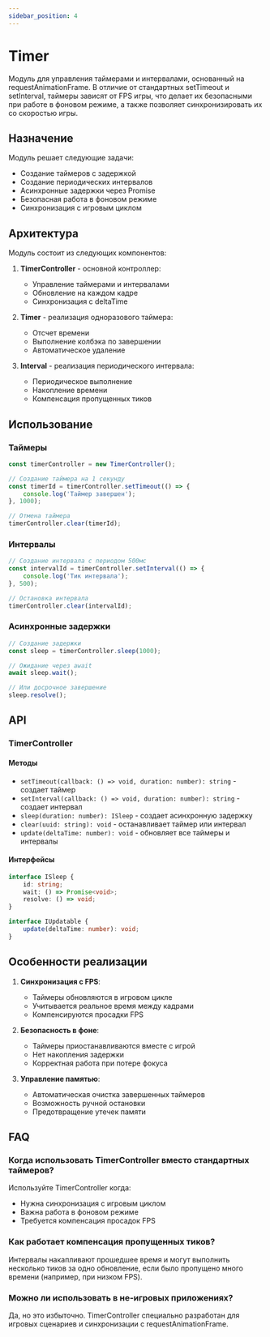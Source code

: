```yaml
---
sidebar_position: 4
---
```


# Timer

Модуль для управления таймерами и интервалами, основанный на requestAnimationFrame. В отличие от стандартных setTimeout и setInterval, таймеры зависят от FPS игры, что делает их безопасными при работе в фоновом режиме, а также позволяет синхронизировать их со скоростью игры.

## Назначение

Модуль решает следующие задачи:
- Создание таймеров с задержкой
- Создание периодических интервалов
- Асинхронные задержки через Promise
- Безопасная работа в фоновом режиме
- Синхронизация с игровым циклом

## Архитектура

Модуль состоит из следующих компонентов:

1. **TimerController** - основной контроллер:
   - Управление таймерами и интервалами
   - Обновление на каждом кадре
   - Синхронизация с deltaTime

2. **Timer** - реализация одноразового таймера:
   - Отсчет времени
   - Выполнение колбэка по завершении
   - Автоматическое удаление

3. **Interval** - реализация периодического интервала:
   - Периодическое выполнение
   - Накопление времени
   - Компенсация пропущенных тиков

## Использование

### Таймеры

```typescript
const timerController = new TimerController();

// Создание таймера на 1 секунду
const timerId = timerController.setTimeout(() => {
    console.log('Таймер завершен');
}, 1000);

// Отмена таймера
timerController.clear(timerId);
```

### Интервалы

```typescript
// Создание интервала с периодом 500мс
const intervalId = timerController.setInterval(() => {
    console.log('Тик интервала');
}, 500);

// Остановка интервала
timerController.clear(intervalId);
```

### Асинхронные задержки

```typescript
// Создание задержки
const sleep = timerController.sleep(1000);

// Ожидание через await
await sleep.wait();

// Или досрочное завершение
sleep.resolve();
```

## API

### TimerController

#### Методы

- `setTimeout(callback: () => void, duration: number): string` - создает таймер
- `setInterval(callback: () => void, duration: number): string` - создает интервал
- `sleep(duration: number): ISleep` - создает асинхронную задержку
- `clear(uuid: string): void` - останавливает таймер или интервал
- `update(deltaTime: number): void` - обновляет все таймеры и интервалы

#### Интерфейсы

```typescript
interface ISleep {
    id: string;
    wait: () => Promise<void>;
    resolve: () => void;
}

interface IUpdatable {
    update(deltaTime: number): void;
}
```

## Особенности реализации

1. **Синхронизация с FPS**:
   - Таймеры обновляются в игровом цикле
   - Учитывается реальное время между кадрами
   - Компенсируются просадки FPS

2. **Безопасность в фоне**:
   - Таймеры приостанавливаются вместе с игрой
   - Нет накопления задержки
   - Корректная работа при потере фокуса

3. **Управление памятью**:
   - Автоматическая очистка завершенных таймеров
   - Возможность ручной остановки
   - Предотвращение утечек памяти

## FAQ

### Когда использовать TimerController вместо стандартных таймеров?

Используйте TimerController когда:
- Нужна синхронизация с игровым циклом
- Важна работа в фоновом режиме
- Требуется компенсация просадок FPS

### Как работает компенсация пропущенных тиков?

Интервалы накапливают прошедшее время и могут выполнить несколько тиков за одно обновление, если было пропущено много времени (например, при низком FPS).

### Можно ли использовать в не-игровых приложениях?

Да, но это избыточно. TimerController специально разработан для игровых сценариев и синхронизации с requestAnimationFrame.

